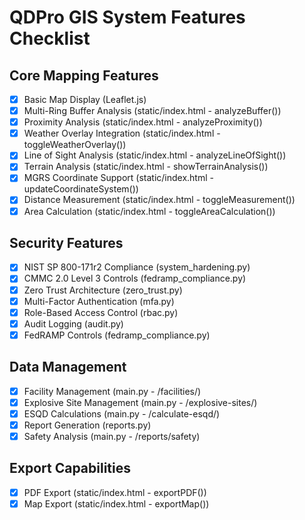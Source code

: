 
# QDPro GIS System Features Checklist

## Core Mapping Features
- [x] Basic Map Display (Leaflet.js)
- [x] Multi-Ring Buffer Analysis (static/index.html - analyzeBuffer())
- [x] Proximity Analysis (static/index.html - analyzeProximity())
- [x] Weather Overlay Integration (static/index.html - toggleWeatherOverlay())
- [x] Line of Sight Analysis (static/index.html - analyzeLineOfSight())
- [x] Terrain Analysis (static/index.html - showTerrainAnalysis())
- [x] MGRS Coordinate Support (static/index.html - updateCoordinateSystem())
- [x] Distance Measurement (static/index.html - toggleMeasurement())
- [x] Area Calculation (static/index.html - toggleAreaCalculation())

## Security Features
- [x] NIST SP 800-171r2 Compliance (system_hardening.py)
- [x] CMMC 2.0 Level 3 Controls (fedramp_compliance.py)
- [x] Zero Trust Architecture (zero_trust.py)
- [x] Multi-Factor Authentication (mfa.py)
- [x] Role-Based Access Control (rbac.py)
- [x] Audit Logging (audit.py)
- [x] FedRAMP Controls (fedramp_compliance.py)

## Data Management
- [x] Facility Management (main.py - /facilities/)
- [x] Explosive Site Management (main.py - /explosive-sites/)
- [x] ESQD Calculations (main.py - /calculate-esqd/)
- [x] Report Generation (reports.py)
- [x] Safety Analysis (main.py - /reports/safety)

## Export Capabilities
- [x] PDF Export (static/index.html - exportPDF())
- [x] Map Export (static/index.html - exportMap())
